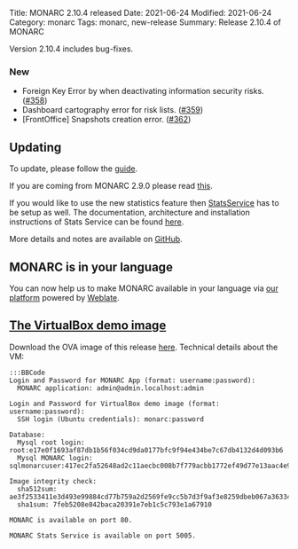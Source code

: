 Title: MONARC 2.10.4 released
Date: 2021-06-24
Modified: 2021-06-24
Category: monarc
Tags: monarc, new-release
Summary: Release 2.10.4 of MONARC

Version 2.10.4 includes bug-fixes.

### New

- Foreign Key Error by when deactivating information security risks.
  ([#358](https://github.com/monarc-project/MonarcAppFO/issues/358))
- Dashboard cartography error for risk lists.
  ([#359](https://github.com/monarc-project/MonarcAppFO/issues/359))
- [FrontOffice] Snapshots creation error.
  ([#362](https://github.com/monarc-project/MonarcAppFO/issues/362))


## Updating

To update, please follow the 
[guide](http://monarc.lu/documentation/technical-guide/#monarc-update).

If you are coming from MONARC 2.9.0 please read
[this](/news/2019/11/25/monarc-291-released/#updating).

If you would like to use the new statistics feature then [StatsService](https://github.com/monarc-project/stats-service) has to be setup as well.
The documentation, architecture and installation instructions of Stats Service can be found [here](https://www.monarc.lu/documentation/stats-service).

More details and notes are available on [GitHub](https://github.com/monarc-project/MonarcAppFO/releases/tag/v2.10.4).


## MONARC is in your language

You can now help us to make MONARC available in your language via [our platform](https://translate.monarc.lu/projects/monarc/) powered by [Weblate](https://weblate.org).


## <a href="#vm-image">The VirtualBox demo image</a>

Download the OVA image of this release
[here](https://my.monarc.lu/static/vm/MONARC_v2_10_4.ova).
Technical details about the VM:


    :::BBCode
    Login and Password for MONARC App (format: username:password):
      MONARC application: admin@admin.localhost:admin
    
    Login and Password for VirtualBox demo image (format: username:password):
      SSH login (Ubuntu credentials): monarc:password
    
    Database:
      Mysql root login: root:e17e0f1693af87db1b56f034cd9da0177bfc9f94e434be7c67db4132d4d093b6
      Mysql MONARC login: sqlmonarcuser:417ec2fa52648ad2c11aecbc008b7f779acbb1772ef49d77e13aac4e9c3c5178
    
    Image integrity check:
      sha512sum: ae3f2533411e3d493e99884cd77b759a2d2569fe9cc5b7d3f9af3e8259dbeb067a36334f39f69759457981ed8a75b35eb6529f456730d4c9081a0abf08c4399e
      sha1sum: 7feb5208e842baca20391e7eb1c5c793e1a67910
     
    MONARC is available on port 80.

    MONARC Stats Service is available on port 5005.
